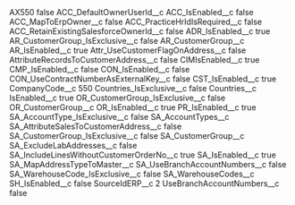 <?xml version="1.0" encoding="UTF-8"?>
<CustomMetadata xmlns="http://soap.sforce.com/2006/04/metadata" xmlns:xsi="http://www.w3.org/2001/XMLSchema-instance" xmlns:xsd="http://www.w3.org/2001/XMLSchema">
    <label>AX550</label>
    <protected>false</protected>
    <values>
        <field>ACC_DefaultOwnerUserId__c</field>
        <value xsi:nil="true"/>
    </values>
    <values>
        <field>ACC_IsEnabled__c</field>
        <value xsi:type="xsd:boolean">false</value>
    </values>
    <values>
        <field>ACC_MapToErpOwner__c</field>
        <value xsi:type="xsd:boolean">false</value>
    </values>
    <values>
        <field>ACC_PracticeHrIdIsRequired__c</field>
        <value xsi:type="xsd:boolean">false</value>
    </values>
    <values>
        <field>ACC_RetainExistingSalesforceOwnerId__c</field>
        <value xsi:type="xsd:boolean">false</value>
    </values>
    <values>
        <field>ADR_IsEnabled__c</field>
        <value xsi:type="xsd:boolean">true</value>
    </values>
    <values>
        <field>AR_CustomerGroup_IsExclusive__c</field>
        <value xsi:type="xsd:boolean">false</value>
    </values>
    <values>
        <field>AR_CustomerGroup__c</field>
        <value xsi:nil="true"/>
    </values>
    <values>
        <field>AR_IsEnabled__c</field>
        <value xsi:type="xsd:boolean">true</value>
    </values>
    <values>
        <field>Attr_UseCustomerFlagOnAddress__c</field>
        <value xsi:type="xsd:boolean">false</value>
    </values>
    <values>
        <field>AttributeRecordsToCustomerAddress__c</field>
        <value xsi:type="xsd:boolean">false</value>
    </values>
    <values>
        <field>CIMIsEnabled__c</field>
        <value xsi:type="xsd:boolean">true</value>
    </values>
    <values>
        <field>CMP_IsEnabled__c</field>
        <value xsi:type="xsd:boolean">false</value>
    </values>
    <values>
        <field>CON_IsEnabled__c</field>
        <value xsi:type="xsd:boolean">false</value>
    </values>
    <values>
        <field>CON_UseContractNumberAsExternalKey__c</field>
        <value xsi:type="xsd:boolean">false</value>
    </values>
    <values>
        <field>CST_IsEnabled__c</field>
        <value xsi:type="xsd:boolean">true</value>
    </values>
    <values>
        <field>CompanyCode__c</field>
        <value xsi:type="xsd:string">550</value>
    </values>
    <values>
        <field>Countries_IsExclusive__c</field>
        <value xsi:type="xsd:boolean">false</value>
    </values>
    <values>
        <field>Countries__c</field>
        <value xsi:nil="true"/>
    </values>
    <values>
        <field>IsEnabled__c</field>
        <value xsi:type="xsd:boolean">true</value>
    </values>
    <values>
        <field>OR_CustomerGroup_IsExclusive__c</field>
        <value xsi:type="xsd:boolean">false</value>
    </values>
    <values>
        <field>OR_CustomerGroup__c</field>
        <value xsi:nil="true"/>
    </values>
    <values>
        <field>OR_IsEnabled__c</field>
        <value xsi:type="xsd:boolean">true</value>
    </values>
    <values>
        <field>PR_IsEnabled__c</field>
        <value xsi:type="xsd:boolean">true</value>
    </values>
    <values>
        <field>SA_AccountType_IsExclusive__c</field>
        <value xsi:type="xsd:boolean">false</value>
    </values>
    <values>
        <field>SA_AccountTypes__c</field>
        <value xsi:nil="true"/>
    </values>
    <values>
        <field>SA_AttributeSalesToCustomerAddress__c</field>
        <value xsi:type="xsd:boolean">false</value>
    </values>
    <values>
        <field>SA_CustomerGroup_IsExclusive__c</field>
        <value xsi:type="xsd:boolean">false</value>
    </values>
    <values>
        <field>SA_CustomerGroup__c</field>
        <value xsi:nil="true"/>
    </values>
    <values>
        <field>SA_ExcludeLabAddresses__c</field>
        <value xsi:type="xsd:boolean">false</value>
    </values>
    <values>
        <field>SA_IncludeLinesWithoutCustomerOrderNo__c</field>
        <value xsi:type="xsd:boolean">true</value>
    </values>
    <values>
        <field>SA_IsEnabled__c</field>
        <value xsi:type="xsd:boolean">true</value>
    </values>
    <values>
        <field>SA_MapAddressTypeToMaster__c</field>
        <value xsi:nil="true"/>
    </values>
    <values>
        <field>SA_UseBranchAccountNumbers__c</field>
        <value xsi:type="xsd:boolean">false</value>
    </values>
    <values>
        <field>SA_WarehouseCode_IsExclusive__c</field>
        <value xsi:type="xsd:boolean">false</value>
    </values>
    <values>
        <field>SA_WarehouseCodes__c</field>
        <value xsi:nil="true"/>
    </values>
    <values>
        <field>SH_IsEnabled__c</field>
        <value xsi:type="xsd:boolean">false</value>
    </values>
    <values>
        <field>SourceIdERP__c</field>
        <value xsi:type="xsd:string">2</value>
    </values>
    <values>
        <field>UseBranchAccountNumbers__c</field>
        <value xsi:type="xsd:boolean">false</value>
    </values>
</CustomMetadata>
